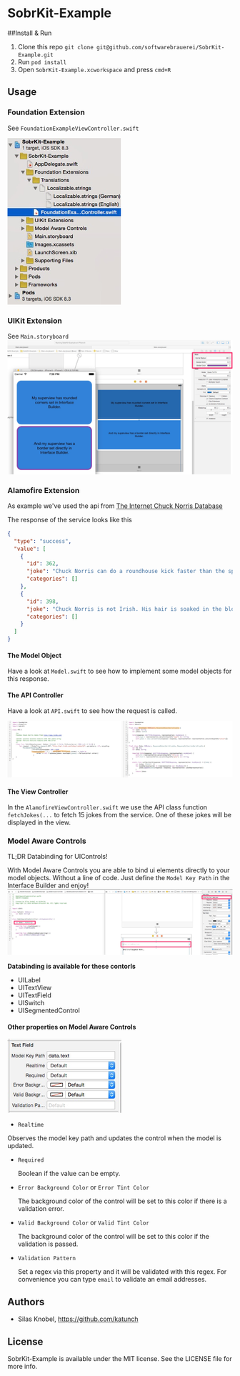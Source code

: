 SobrKit-Example
===============

##Install & Run
1. Clone this repo `git clone git@github.com/softwarebrauerei/SobrKit-Example.git`
2. Run `pod install`
3. Open `SobrKit-Example.xcworkspace` and press `cmd+R`

## Usage
### Foundation Extension
See `FoundationExampleViewController.swift`

![Folder Structure Foundation](https://raw.githubusercontent.com/softwarebrauerei/SobrKit-Example/master/assets/foundation-structure-screenshot.jpg)

### UIKit Extension
See `Main.storyboard`
![UIKit Extension Screenshot](https://raw.githubusercontent.com/softwarebrauerei/SobrKit-Example/master/assets/uikit-extension-screenshot.jpg)

### Alamofire Extension
As example we've used the api from [The Internet Chuck Norris Database](http://www.icndb.com/api/)

The response of the service looks like this

```json
{
  "type": "success",
  "value": [
    {
      "id": 362,
      "joke": "Chuck Norris can do a roundhouse kick faster than the speed of light. This means that if you turn on a light switch, you will be dead before the lightbulb turns on.",
      "categories": []
    },
    {
      "id": 398,
      "joke": "Chuck Norris is not Irish. His hair is soaked in the blood of his victims.",
      "categories": []
    }
  ]
}
```
#### The Model Object
Have a look at `Model.swift` to see how to implement some model objects for this response.

#### The API Controller
Have a look at `API.swift` to see how the request is called.

![Object Mapping](https://raw.githubusercontent.com/softwarebrauerei/SobrKit-Example/master/assets/alamofire-object-mapping-screenshot.jpg)

#### The View Controller
In the `AlamofireViewController.swift` we use the API class function `fetchJokes(...` to fetch 15 jokes from the service. One of these jokes will be displayed in the view.

### Model Aware Controls
TL;DR Databinding for UIControls!

With Model Aware Controls you are able to bind ui elements directly to your model objects. Without a line of code. Just define the `Model Key Path` in the Interface Builder and enjoy!
![Databinding](https://raw.githubusercontent.com/softwarebrauerei/SobrKit-Example/master/assets/databinding-screenshot.jpg)

**Databinding is available for these contorls**
* UILabel
* UITextView
* UITextField
* UISwitch
* UISegmentedControl

#### Other properties on Model Aware Controls
![Model Aware Options](https://raw.githubusercontent.com/softwarebrauerei/SobrKit-Example/master/assets/model-aware-options-screenshot.jpg)
* `Realtime`

 Observes the model key path and updates the control when the model is updated.

* `Required`

	Boolean if the value can be empty. 

* `Error Background Color` or `Error Tint Color`

	The background color of the control will be set to this color if there is a validation error.

* `Valid Background Color` or `Valid Tint Color`

	The background color of the control will be set to this color if the validation is passed. 

* `Validation Pattern`

	Set a regex via this property and it will be validated with this regex. For convenience you can type `email` to validate an email addresses.


## Authors

- Silas Knobel, https://github.com/katunch

## License

SobrKit-Example is available under the MIT license. See the LICENSE file for more info.
